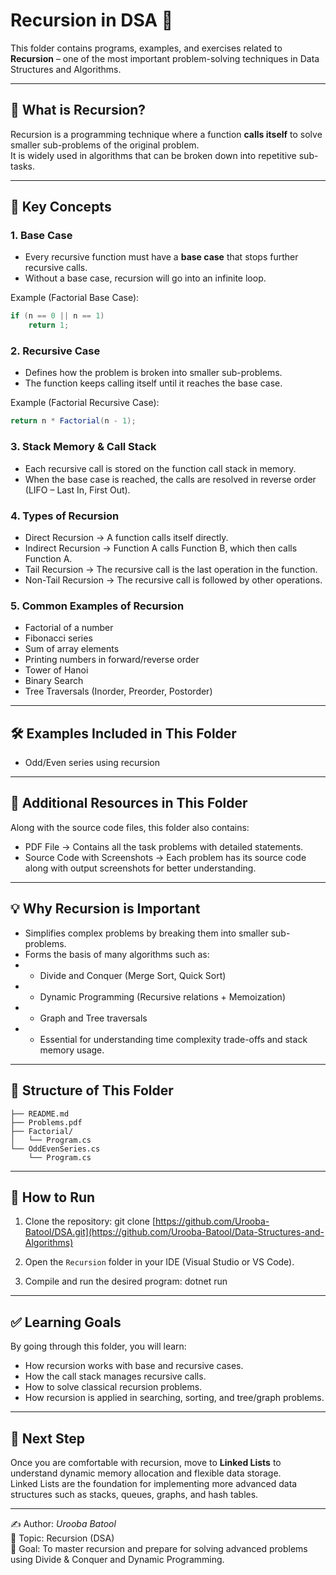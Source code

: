 # Recursion in DSA 🔁  

This folder contains programs, examples, and exercises related to **Recursion** – one of the most important problem-solving techniques in Data Structures and Algorithms.  

---

## 📖 What is Recursion?  
Recursion is a programming technique where a function **calls itself** to solve smaller sub-problems of the original problem.  
It is widely used in algorithms that can be broken down into repetitive sub-tasks.  

---

## 🧠 Key Concepts  

### 1. Base Case  
- Every recursive function must have a **base case** that stops further recursive calls.  
- Without a base case, recursion will go into an infinite loop.  

Example (Factorial Base Case):  
```csharp
if (n == 0 || n == 1)
    return 1;
```

### 2. Recursive Case
- Defines how the problem is broken into smaller sub-problems.
- The function keeps calling itself until it reaches the base case.

Example (Factorial Recursive Case):
```csharp
return n * Factorial(n - 1);
```

### 3. Stack Memory & Call Stack
- Each recursive call is stored on the function call stack in memory.
- When the base case is reached, the calls are resolved in reverse order (LIFO – Last In, First Out).

### 4. Types of Recursion
- Direct Recursion → A function calls itself directly.
- Indirect Recursion → Function A calls Function B, which then calls Function A.
- Tail Recursion → The recursive call is the last operation in the function.
- Non-Tail Recursion → The recursive call is followed by other operations.

### 5. Common Examples of Recursion
- Factorial of a number
- Fibonacci series
- Sum of array elements
- Printing numbers in forward/reverse order
- Tower of Hanoi
- Binary Search
- Tree Traversals (Inorder, Preorder, Postorder)

---

## 🛠 Examples Included in This Folder
- Odd/Even series using recursion

---

## 📑 Additional Resources in This Folder
Along with the source code files, this folder also contains:
- PDF File → Contains all the task problems with detailed statements.
- Source Code with Screenshots → Each problem has its source code along with output screenshots for better understanding.

---

## 💡 Why Recursion is Important
- Simplifies complex problems by breaking them into smaller sub-problems.
- Forms the basis of many algorithms such as:
- - Divide and Conquer (Merge Sort, Quick Sort)
- - Dynamic Programming (Recursive relations + Memoization)
- - Graph and Tree traversals
- - Essential for understanding time complexity trade-offs and stack memory usage.

---

## 📂 Structure of This Folder
```Recursion-DSA/
├── README.md
├── Problems.pdf              
├── Factorial/
│   └── Program.cs
└── OddEvenSeries.cs
    └── Program.cs
```
---

## 🚀 How to Run
1. Clone the repository:
   git clone [https://github.com/Urooba-Batool/DSA.git](https://github.com/Urooba-Batool/Data-Structures-and-Algorithms)

2. Open the `Recursion` folder in your IDE (Visual Studio or VS Code).

3. Compile and run the desired program:
   dotnet run

---

## ✅ Learning Goals
By going through this folder, you will learn:
- How recursion works with base and recursive cases.
- How the call stack manages recursive calls.
- How to solve classical recursion problems.
- How recursion is applied in searching, sorting, and tree/graph problems.

---

## 📌 Next Step
Once you are comfortable with recursion, move to **Linked Lists** to understand dynamic memory allocation and flexible data storage.  
Linked Lists are the foundation for implementing more advanced data structures such as stacks, queues, graphs, and hash tables.  

--- 

✍ Author: *Urooba Batool*  
📅 Topic: Recursion (DSA)  
🎯 Goal: To master recursion and prepare for solving advanced problems using Divide & Conquer and Dynamic Programming.
